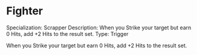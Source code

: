 # Fighter

Specialization: Scrapper
Description: When you Strike your target but earn 0 Hits, add +2 Hits to the result set.
Type: Trigger

When you Strike your target but earn 0 Hits, add +2 Hits to the result set.